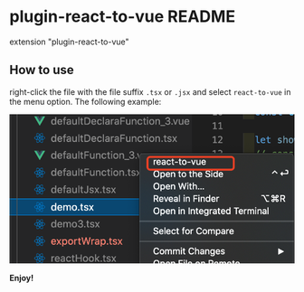# plugin-react-to-vue README

extension "plugin-react-to-vue"

## How to use

right-click the file with the file suffix `.tsx` or `.jsx` and  select `react-to-vue` in the menu option. The following example:

![demonstration animation](images/example.png)

**Enjoy!**
